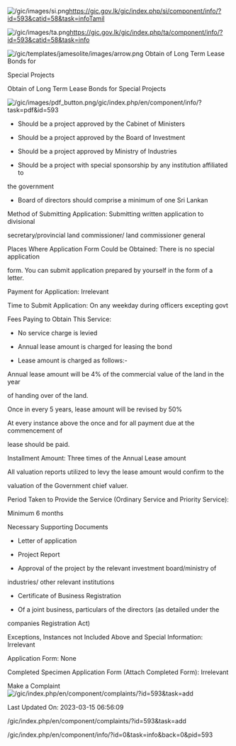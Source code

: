 <!-- Source: https://gic.gov.lk/gic/index.php/en/component/info/?id=593&catid=58&task=info -->

![/gic/images/si.png](/gic/images/si.png)https://gic.gov.lk/gic/index.php/si/component/info/?id=593&catid=58&task=infoTamil

![/gic/images/ta.png](/gic/images/ta.png)https://gic.gov.lk/gic/index.php/ta/component/info/?id=593&catid=58&task=info

![/gic/templates/jamesolite/images/arrow.png](/gic/templates/jamesolite/images/arrow.png) Obtain of Long Term Lease Bonds for

Special Projects

Obtain of Long Term Lease Bonds for Special Projects

![/gic/images/pdf_button.png](/gic/images/pdf_button.png)/gic/index.php/en/component/info/?task=pdf&id=593

 * Should be a project approved by the Cabinet of Ministers

 * Should be a project approved by the Board of Investment

 * Should be a project approved by Ministry of Industries

 * Should be a project with special sponsorship by any institution affiliated to

 the government

 * Board of directors should comprise a minimum of one Sri Lankan

Method of Submitting Application: Submitting written application to divisional

secretary/provincial land commissioner/ land commissioner general

Places Where Application Form Could be Obtained: There is no special application

form. You can submit application prepared by yourself in the form of a letter.

Payment for Application: Irrelevant

Time to Submit Application: On any weekday during officers excepting govt

Fees Paying to Obtain This Service:

 * No service charge is levied

 * Annual lease amount is charged for leasing the bond

 * Lease amount is charged as follows:-

Annual lease amount will be 4% of the commercial value of the land in the year

of handing over of the land.

Once in every 5 years, lease amount will be revised by 50%

At every instance above the once and for all payment due at the commencement of

lease should be paid.

Installment Amount: Three times of the Annual Lease amount

All valuation reports utilized to levy the lease amount would confirm to the

valuation of the Government chief valuer.

Period Taken to Provide the Service (Ordinary Service and Priority Service):

Minimum 6 months

Necessary Supporting Documents

 * Letter of application

 * Project Report

 * Approval of the project by the relevant investment board/ministry of

 industries/ other relevant institutions

 * Certificate of Business Registration

 * Of a joint business, particulars of the directors (as detailed under the

 companies Registration Act)

Exceptions, Instances not Included Above and Special Information: Irrelevant

Application Form: None

Completed Specimen Application Form (Attach Completed Form): Irrelevant

Make a Complaint ![/gic/index.php/en/component/complaints/?id=593&task=add](/gic/index.php/en/component/complaints/?id=593&task=add)

Last Updated On: 2023-03-15 06:56:09

/gic/index.php/en/component/complaints/?id=593&task=add

/gic/index.php/en/component/info/?id=0&task=info&back=0&pid=593